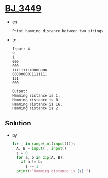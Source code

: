 # [BJ_3449](https://acmicpc.net/problem/3449)

* en

  ```en
  Print hamming distance between two strings
  ```

* tc

  ```tc
  Input: 4
  0
  1
  000
  000
  1111111100000000
  0000000011111111
  101
  000

  Output:
  Hamming distance is 1.
  Hamming distance is 0.
  Hamming distance is 16.
  Hamming distance is 2.
  ```

## Solution

* py

  ```py
  for _ in range(int(input())):
    A, B = input(), input()
    s = 0
    for a, b in zip(A, B):
      if a != b:
        s += 1
    print(f"Hamming distance is {s}.")
  ```
